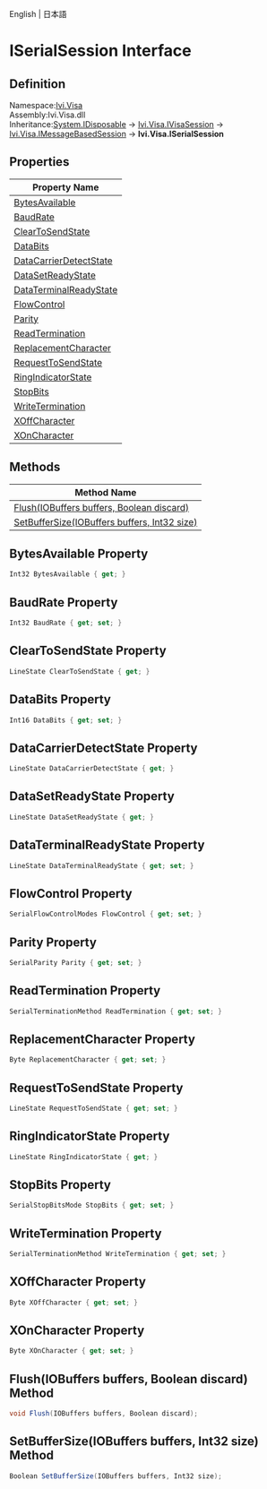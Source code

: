 English | 日本語

# ISerialSession Interface

## Definition
Namespace:[Ivi.Visa](../Visa.md)<BR>
Assembly:Ivi.Visa.dll<BR>
Inheritance:[System.IDisposable](https://learn.microsoft.com/en-us/dotnet/api/system.idisposable) -> [Ivi.Visa.IVisaSession](IVisaSession.md) -> [Ivi.Visa.IMessageBasedSession](IMessageBasedSession.md) -> **Ivi.Visa.ISerialSession**

## Properties

|Property Name|
|---|
|[BytesAvailable](#BytesAvailable-Property)|
|[BaudRate](#BaudRate-Property)|
|[ClearToSendState](#ClearToSendState-Property)|
|[DataBits](#DataBits-Property)|
|[DataCarrierDetectState](#DataCarrierDetectState-Property)|
|[DataSetReadyState](#DataSetReadyState-Property)|
|[DataTerminalReadyState](#DataTerminalReadyState-Property)|
|[FlowControl](#FlowControl-Property)|
|[Parity](#Parity-Property)|
|[ReadTermination](#ReadTermination-Property)|
|[ReplacementCharacter](#ReplacementCharacter-Property)|
|[RequestToSendState](#RequestToSendState-Property)|
|[RingIndicatorState](#RingIndicatorState-Property)|
|[StopBits](#StopBits-Property)|
|[WriteTermination](#WriteTermination-Property)|
|[XOffCharacter](#XOffCharacter-Property)|
|[XOnCharacter](#XOnCharacter-Property)|

## Methods

|Method Name|
|---|
|[Flush(IOBuffers buffers, Boolean discard)](#FlushIOBuffers-buffers-Boolean-discard-Method)|
|[SetBufferSize(IOBuffers buffers, Int32 size)](#SetBufferSizeIOBuffers-buffers-Int32-size-Method)|

## BytesAvailable Property
```C#
Int32 BytesAvailable { get; }
```
## BaudRate Property
```C#
Int32 BaudRate { get; set; }
```
## ClearToSendState Property
```C#
LineState ClearToSendState { get; }
```
## DataBits Property
```C#
Int16 DataBits { get; set; }
```
## DataCarrierDetectState Property
```C#
LineState DataCarrierDetectState { get; }
```
## DataSetReadyState Property
```C#
LineState DataSetReadyState { get; }
```
## DataTerminalReadyState Property
```C#
LineState DataTerminalReadyState { get; set; }
```
## FlowControl Property
```C#
SerialFlowControlModes FlowControl { get; set; }
```
## Parity Property
```C#
SerialParity Parity { get; set; }
```
## ReadTermination Property
```C#
SerialTerminationMethod ReadTermination { get; set; }
```
## ReplacementCharacter Property
```C#
Byte ReplacementCharacter { get; set; }
```
## RequestToSendState Property
```C#
LineState RequestToSendState { get; set; }
```
## RingIndicatorState Property
```C#
LineState RingIndicatorState { get; }
```
## StopBits Property
```C#
SerialStopBitsMode StopBits { get; set; }
```
## WriteTermination Property
```C#
SerialTerminationMethod WriteTermination { get; set; }
```
## XOffCharacter Property
```C#
Byte XOffCharacter { get; set; }
```
## XOnCharacter Property
```C#
Byte XOnCharacter { get; set; }
```
## Flush(IOBuffers buffers, Boolean discard) Method
```C#
void Flush(IOBuffers buffers, Boolean discard);
```
## SetBufferSize(IOBuffers buffers, Int32 size) Method
```C#
Boolean SetBufferSize(IOBuffers buffers, Int32 size);
```
